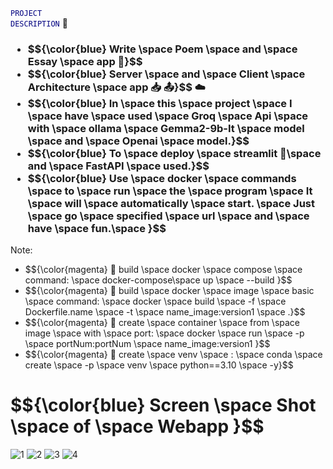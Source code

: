 <code style="color: navy; text-indent: 60px; text-transform: uppercase;">Project Description</code>
🐳
<h3>
  <ul>
    <li> $${\color{blue} Write \space Poem \space and \space Essay \space app 📃}$$  </li>
    <li> $${\color{blue} Server \space and \space Client \space Architecture \space app 📥 📤}$$ ☁️ </li>
    <li> $${\color{blue} In \space this \space project \space I \space have \space used \space Groq \space Api \space with \space ollama \space Gemma2-9b-It \space model \space and \space Openai \space model.}$$  </li>
    <li> $${\color{blue} To \space deploy \space streamlit 👑\space and \space FastAPI \space used.}$$ </li>
    <li> $${\color{blue} Use \space docker \space commands \space to \space run \space the \space program \space It \space will \space automatically \space start. \space Just \space go \space specified \space url \space and \space have \space fun.\space }$$ </li>
  </ul>
</h3>
Note:
<ul>
    <li> $${\color{magenta} 🐳 build \space docker \space compose \space command: \space docker-compose\space up \space --build }$$  </li>
    <li> $${\color{magenta} 🐳 build \space docker \space image \space basic \space command: \space docker \space build \space -f \space Dockerfile.name \space -t \space name_image:version1 \space .}$$  </li>
    <li> $${\color{magenta} 🐳 create \space container \space from \space image \space with \space port: \space docker \space run \space -p \space portNum:portNum \space name_image:version1
 }$$ </li>
    <li> $${\color{magenta} 🐍 create \space venv \space : \space conda \space create \space -p \space venv \space python==3.10 \space -y}$$ </li>
  </ul>
  





<h1> $${\color{blue}  Screen \space Shot \space of \space Webapp }$$ </h1>

![1](https://github.com/user-attachments/assets/6227af1a-07d0-42ac-97ae-805495c5c128)
![2](https://github.com/user-attachments/assets/8ca47b78-23bc-4503-b4d2-12c9584c59ff)
![3](https://github.com/user-attachments/assets/e89efbe5-a96b-469c-a7e7-c35136d4d78f)
![4](https://github.com/user-attachments/assets/e9167735-8904-4d1f-9dac-a090ec6df0c8)
